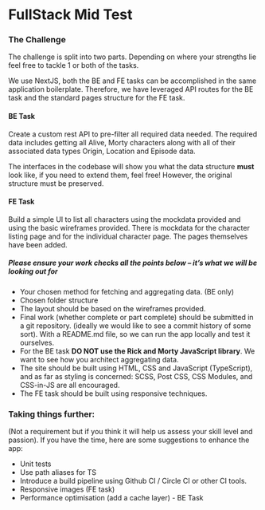 # FullStack Mid Test

### The Challenge
The challenge is split into two parts. Depending on where your strengths lie feel free to tackle 1 or both of the tasks.

We use NextJS, both the BE and FE tasks can be accomplished in the same application boilerplate. Therefore, we have leveraged API routes for the BE task and the standard pages structure for the FE task.

#### BE Task
Create a custom rest API to pre-filter all required data needed. The required data includes getting all Alive, Morty characters along with all of their associated data types Origin, Location and Episode data.

The interfaces in the codebase will show you what the data structure **must** look like, if you need to extend them, feel free! However, the original structure must be preserved.

#### FE Task
Build a simple UI to list all characters using the mockdata provided and using the basic wireframes provided. There is mockdata for the character listing page and for the individual character page. The pages themselves have been added.

##### Please ensure your work checks all the points below – it’s what we will be looking out for

- Your chosen method for fetching and aggregating data. (BE only)
- Chosen folder structure
- The layout should be based on the wireframes provided.
- Final work (whether complete or part complete) should be submitted in a git repository. (ideally we would like to see a commit history of some sort). With a README.md file, so we can run the app locally and test it ourselves.
- For the BE task **DO NOT use the Rick and Morty JavaScript library**. We want to see how you architect aggregating data.
- The site should be built using HTML, CSS and JavaScript (TypeScript), and as far as styling is concerned: SCSS, Post CSS, CSS Modules, and CSS-in-JS are all encouraged.
- The FE task should be built using responsive techniques.

### Taking things further:
(Not a requirement but if you think it will help us assess your skill level and passion).  If you have the time, here are some suggestions to enhance the app:

- Unit tests
- Use path aliases for TS
- Introduce a build pipeline using Github CI / Circle CI or other CI tools.
- Responsive images (FE task)
- Performance optimisation (add a cache layer) - BE Task
